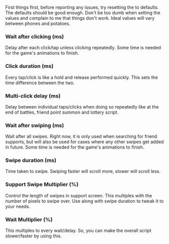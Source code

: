 First things first, before reporting any issues, try resetting the to defaults. 
The defaults should be good enough. Don't be too dumb when setting the values and complain to me that things don't work. Ideal values will vary between phones and potatoes.

### Wait after clicking (ms)
Delay after each click/tap unless clicking repeatedly. Some time is needed for the game's animations to finish.

### Click duration (ms)
Every tap/click is like a hold and release performed quickly. This sets the time difference between the two.

### Multi-click delay (ms)
Delay between individual taps/clicks when doing so repeatedly like at the end of battles, friend point summon and lottery script.

### Wait after swiping (ms)
Wait after all swipes.
Right now, it is only used when searching for friend supports, but will also be used for cases where any other swipes get added in future. Some time is needed for the game's animations to finish.

### Swipe duration (ms)
Time taken to swipe. Swiping faster will scroll more, slower will scroll less.

### Support Swipe Multiplier (%)
Control the length of swipes in support screen. This multiples with the number of pixels to swipe over. Use along with swipe duration to tweak it to your needs.

### Wait Multiplier (%)
This multiples to every wait/delay. So, you can make the overall script slower/faster by using this.
